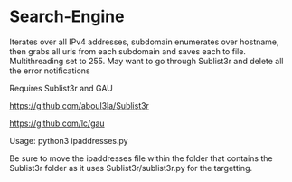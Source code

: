 # Search-Engine
Iterates over all IPv4 addresses, subdomain enumerates over hostname, then grabs all urls from each subdomain and saves each to file. Multithreading set to 255. May want to go through Sublist3r and delete all the error notifications

Requires Sublist3r and GAU

https://github.com/aboul3la/Sublist3r

https://github.com/lc/gau

Usage: python3 ipaddresses.py

Be sure to move the ipaddresses file within the folder that contains the Sublist3r folder as it uses Sublist3r/sublist3r.py for the targetting.

